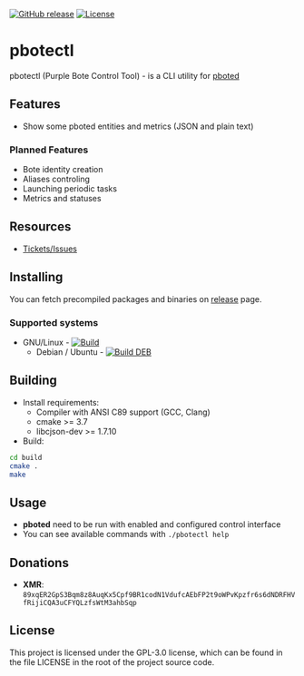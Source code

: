 [![GitHub release](https://img.shields.io/github/release/PurpleBote/pbotectl.svg?label=latest%20release)](https://github.com/PurpleBote/pbotectl/releases/latest)
[![License](https://img.shields.io/github/license/PurpleBote/pbotectl.svg)](https://github.com/PurpleBote/pbotectl/blob/master/LICENSE)

# pbotectl

pbotectl (Purple Bote Control Tool) - is a CLI utility for [pboted](https://github.com/PurpleBote/pboted)

## Features

- Show some pboted entities and metrics (JSON and plain text)

### Planned Features

- Bote identity creation
- Aliases controling
- Launching periodic tasks
- Metrics and statuses

## Resources

* [Tickets/Issues](https://github.com/PurpleBote/pbotectl/issues)

## Installing

You can fetch precompiled packages and binaries on [release](https://github.com/PurpleBote/pbotectl/releases/latest) page.

### Supported systems

- GNU/Linux - [![Build](https://github.com/PurpleBote/pbotectl/actions/workflows/build.yml/badge.svg)](https://github.com/PurpleBote/pbotectl/actions/workflows/build.yml)
  - Debian / Ubuntu - [![Build DEB](https://github.com/PurpleBote/pbotectl/actions/workflows/build-deb.yml/badge.svg)](https://github.com/PurpleBote/pbotectl/actions/workflows/build-deb.yml)

## Building

- Install requirements:
    - Compiler with ANSI C89 support (GCC, Clang)
    - cmake >= 3.7
    - libcjson-dev >= 1.7.10
- Build:

```bash
cd build
cmake .
make
```

## Usage

- **pboted** need to be run with enabled and configured control interface
- You can see available commands with `./pbotectl help`

## Donations

- **XMR**: `89xqER2GpS3Bqm8z8AuqKx5Cpf9BR1codN1VdufcAEbFP2t9oWPvKpzfr6s6dNDRFHVfRijiCQA3uCFYQLzfsWtM3ahbSqp`

## License

This project is licensed under the GPL-3.0 license, which can be found in the file LICENSE in the root of the project source code.
